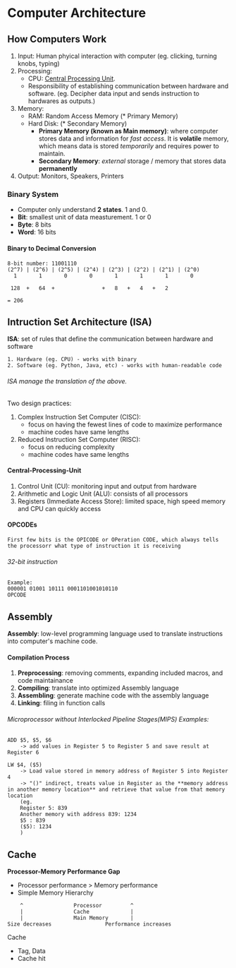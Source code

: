 # Computer Architecture

## How Computers Work
1. Input: Human phyical interaction with computer (eg. clicking, turning knobs, typing)
2. Processing:
    - CPU: [Central Processing Unit](#Central-Processing-Unit).
    - Responsibility of establishing communication between hardware and software. (eg. Decipher data input and sends instruction to hardwares as outputs.)
3. Memory:
    - RAM: Random Access Memory (* Primary Memory)
    - Hard Disk: (* Secondary Memory)
        - **Primary Memory (known as Main memory)**: where computer stores data and information for *fast access*. It is **volatile** memory, which means data is stored *temporarily* and requires power to maintain.
        - **Secondary Memory**: *external* storage / memory that stores data **permanently**
4. Output: Monitors, Speakers, Printers


### Binary System
- Computer only understand **2 states**. 1 and 0.
- **Bit**: smallest unit of data measturement. 1 or 0
- **Byte**: 8 bits
- **Word**: 16 bits

#### Binary to Decimal Conversion
```
8-bit number: 11001110
(2^7) | (2^6) | (2^5) | (2^4) | (2^3) | (2^2) | (2^1) | (2^0)
  1       1       0       0       1       1       1       0

 128  +   64  +               +   8   +   4   +   2

= 206

```


## Intruction Set Architecture (ISA)

**ISA**: set of rules that define the communication between hardware and software

```
1. Hardware (eg. CPU) - works with binary
2. Software (eg. Python, Java, etc) - works with human-readable code
```
###### ISA manage the translation of the above.

Two design practices:
1. Complex Instruction Set Computer (CISC):
    - focus on having the fewest lines of code to maximize performance
    - machine codes have same lengths
2. Reduced Instruction Set Computer (RISC):
    - focus on reducing complexity
    - machine codes have same lengths


#### Central-Processing-Unit
1. Control Unit (CU): monitoring input and output from hardware
2. Arithmetic and Logic Unit (ALU): consists of all processors
3. Registers (Immediate Access Store): limited space, high speed memory and CPU can quickly access

#### OPCODEs
```
First few bits is the OPICODE or OPeration CODE, which always tells the processorr what type of instruction it is receiving
```
###### 32-bit instruction
```
Example:
000001 01001 10111 0001101001010110
OPCODE
```


## Assembly

**Assembly**: low-level programming language used to translate instructions into computer's machine code.

#### Compilation Process
1. **Preprocessing**: removing comments, expanding included macros, and code maintainance
2. **Compiling**: translate into optimized Assembly language
3. **Assembling**: generate machine code with the assembly language
4. **Linking**: filing in function calls

###### Microprocessor without Interlocked Pipeline Stages(MIPS) Examples:
```
ADD $5, $5, $6
    -> add values in Register 5 to Register 5 and save result at Register 6

LW $4, ($5)
    -> Load value stored in memory address of Register 5 into Register 4
    -> "()" indirect, treats value in Register as the **memory address in another memory location** and retrieve that value from that memory location
    (eg.
    Register 5: 839
    Another memory with address 839: 1234
    $5 : 839
    ($5): 1234
    )
```

## Cache
**Processor-Memory Performance Gap**
- Processor performance > Memory performance
- Simple Memory Hierarchy
```
    ^                Processor         ^
    |                Cache             |
    |                Main Memory       |
Size decreases                 Performance increases
```
Cache
- Tag, Data
- Cache hit
